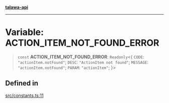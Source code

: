 [**talawa-api**](../../README.md)

***

# Variable: ACTION\_ITEM\_NOT\_FOUND\_ERROR

> `const` **ACTION\_ITEM\_NOT\_FOUND\_ERROR**: `Readonly`\<\{ `CODE`: `"actionItem.notFound"`; `DESC`: `"ActionItem not found"`; `MESSAGE`: `"actionItem.notFound"`; `PARAM`: `"actionItem"`; \}\>

## Defined in

[src/constants.ts:11](https://github.com/Suyash878/talawa-api/blob/e4413cec641a837926071678fed3c7f67234e31e/src/constants.ts#L11)
